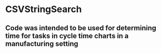 # CSVStringSearch

## Code was intended to be used for determining time for tasks in cycle time charts in a manufacturing setting
